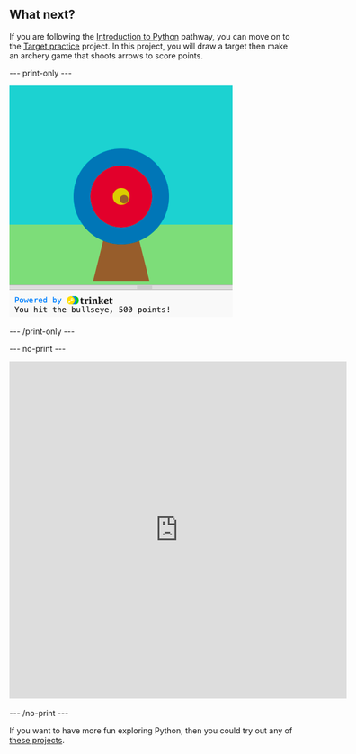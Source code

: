 ## What next?

If you are following the [Introduction to Python](https://projects.raspberrypi.org/en/raspberrypi/python-intro) pathway, you can move on to the [Target practice](https://projects.raspberrypi.org/en/projects/target-practice-editor) project. In this project, you will draw a target then make an archery game that shoots arrows to score points.

--- print-only ---

![Archery project](images/archery-project.png)

--- /print-only ---

--- no-print ---

<div class="trinket">
  <iframe src="https://editor.raspberrypi.org/editor/hello-world-example" width="600" height="600" frameborder="0" marginwidth="0" marginheight="0" allowfullscreen>
  </iframe>
</div>
</div>

--- /no-print ---

If you want to have more fun exploring Python, then you could try out any of [these projects](https://projects.raspberrypi.org/en/projects?software%5B%5D=python).
